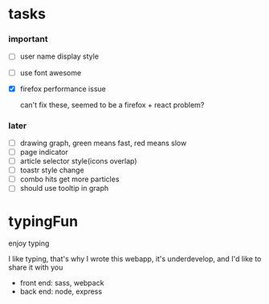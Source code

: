 # tasks

### important
- [ ] user name display style
- [ ] use font awesome
- [x] firefox performance issue

    can't fix these, seemed to be a firefox + react problem?

### later
- [ ] drawing graph, green means fast, red means slow
- [ ] page indicator
- [ ] article selector style(icons overlap)
- [ ] toastr style change
- [ ] combo hits get more particles
- [ ] should use tooltip in graph

# typingFun
enjoy typing

I like typing, that's why I wrote this webapp, it's underdevelop, and I'd like to share it with you

* front end: sass, webpack
* back end: node, express

